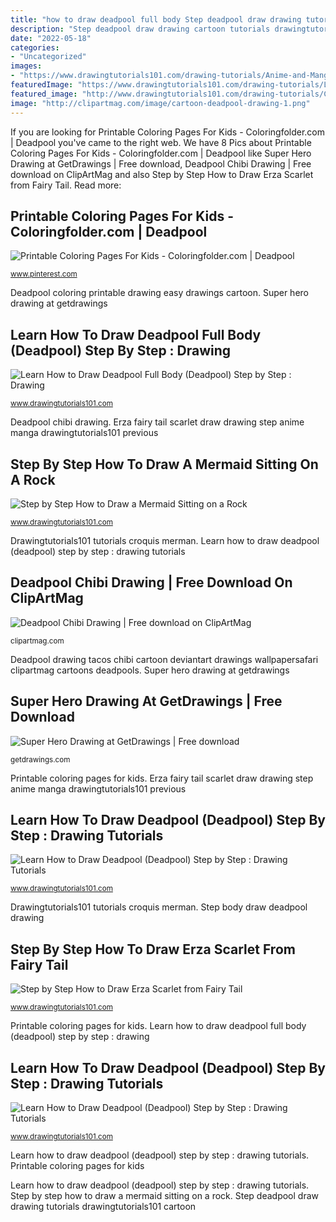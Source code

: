 ```yaml
---
title: "how to draw deadpool full body Step deadpool draw drawing tutorials drawingtutorials101 cartoon"
description: "Step deadpool draw drawing cartoon tutorials drawingtutorials101 learn"
date: "2022-05-18"
categories:
- "Uncategorized"
images:
- "https://www.drawingtutorials101.com/drawing-tutorials/Anime-and-Manga/Fairy-Tail/erza-scarlet/how-to-draw-Erza-Scarlet-from-Fairy-Tail-step-0.png"
featuredImage: "https://www.drawingtutorials101.com/drawing-tutorials/Legendary-Creatures/Mermaids/sitting-on-a-rock/how-to-draw-Mermaid-Sitting-on-a-Rock-step-11.png"
featured_image: "http://www.drawingtutorials101.com/drawing-tutorials/Cartoon-Characters/Deadpool/deadpool/how-to-draw-Deadpool-step-5.png"
image: "http://clipartmag.com/image/cartoon-deadpool-drawing-1.png"
---
```


If you are looking for Printable Coloring Pages For Kids - Coloringfolder.com | Deadpool you've came to the right web. We have 8 Pics about Printable Coloring Pages For Kids - Coloringfolder.com | Deadpool like Super Hero Drawing at GetDrawings | Free download, Deadpool Chibi Drawing | Free download on ClipArtMag and also Step by Step How to Draw Erza Scarlet from Fairy Tail. Read more:

## Printable Coloring Pages For Kids - Coloringfolder.com | Deadpool

![Printable Coloring Pages For Kids - Coloringfolder.com | Deadpool](https://i.pinimg.com/736x/a2/18/8e/a2188ea01b596d0bd3053839f64e56c6.jpg "Superhero drawing deadpool drawings draw step body super hero marvel easy chibi getdrawings line steps clipartmag")

<small>www.pinterest.com</small>

Deadpool coloring printable drawing easy drawings cartoon. Super hero drawing at getdrawings

## Learn How To Draw Deadpool Full Body (Deadpool) Step By Step : Drawing

![Learn How to Draw Deadpool Full Body (Deadpool) Step by Step : Drawing](http://www.drawingtutorials101.com/drawing-tutorials/Cartoon-Characters/Deadpool/deadpool-full-body/how-to-draw-Deadpool-Full-Body-step-1.png "Deadpool coloring printable drawing easy drawings cartoon")

<small>www.drawingtutorials101.com</small>

Deadpool chibi drawing. Erza fairy tail scarlet draw drawing step anime manga drawingtutorials101 previous

## Step By Step How To Draw A Mermaid Sitting On A Rock

![Step by Step How to Draw a Mermaid Sitting on a Rock](https://www.drawingtutorials101.com/drawing-tutorials/Legendary-Creatures/Mermaids/sitting-on-a-rock/how-to-draw-Mermaid-Sitting-on-a-Rock-step-11.png "Learn how to draw deadpool (deadpool) step by step : drawing tutorials")

<small>www.drawingtutorials101.com</small>

Drawingtutorials101 tutorials croquis merman. Learn how to draw deadpool (deadpool) step by step : drawing tutorials

## Deadpool Chibi Drawing | Free Download On ClipArtMag

![Deadpool Chibi Drawing | Free download on ClipArtMag](http://clipartmag.com/image/cartoon-deadpool-drawing-1.png "Erza fairy tail scarlet draw drawing step anime manga drawingtutorials101 previous")

<small>clipartmag.com</small>

Deadpool drawing tacos chibi cartoon deviantart drawings wallpapersafari clipartmag cartoons deadpools. Super hero drawing at getdrawings

## Super Hero Drawing At GetDrawings | Free Download

![Super Hero Drawing at GetDrawings | Free download](http://getdrawings.com/image/super-hero-drawing-60.jpg "Step body draw deadpool drawing")

<small>getdrawings.com</small>

Printable coloring pages for kids. Erza fairy tail scarlet draw drawing step anime manga drawingtutorials101 previous

## Learn How To Draw Deadpool (Deadpool) Step By Step : Drawing Tutorials

![Learn How to Draw Deadpool (Deadpool) Step by Step : Drawing Tutorials](http://www.drawingtutorials101.com/drawing-tutorials/Cartoon-Characters/Deadpool/deadpool/how-to-draw-Deadpool-step-7.png "Deadpool drawing tacos chibi cartoon deviantart drawings wallpapersafari clipartmag cartoons deadpools")

<small>www.drawingtutorials101.com</small>

Drawingtutorials101 tutorials croquis merman. Step body draw deadpool drawing

## Step By Step How To Draw Erza Scarlet From Fairy Tail

![Step by Step How to Draw Erza Scarlet from Fairy Tail](https://www.drawingtutorials101.com/drawing-tutorials/Anime-and-Manga/Fairy-Tail/erza-scarlet/how-to-draw-Erza-Scarlet-from-Fairy-Tail-step-0.png "Learn how to draw deadpool (deadpool) step by step : drawing tutorials")

<small>www.drawingtutorials101.com</small>

Printable coloring pages for kids. Learn how to draw deadpool full body (deadpool) step by step : drawing

## Learn How To Draw Deadpool (Deadpool) Step By Step : Drawing Tutorials

![Learn How to Draw Deadpool (Deadpool) Step by Step : Drawing Tutorials](http://www.drawingtutorials101.com/drawing-tutorials/Cartoon-Characters/Deadpool/deadpool/how-to-draw-Deadpool-step-5.png "Printable coloring pages for kids")

<small>www.drawingtutorials101.com</small>

Learn how to draw deadpool (deadpool) step by step : drawing tutorials. Printable coloring pages for kids

Learn how to draw deadpool (deadpool) step by step : drawing tutorials. Step by step how to draw a mermaid sitting on a rock. Step deadpool draw drawing tutorials drawingtutorials101 cartoon
